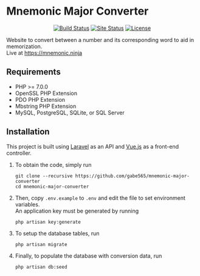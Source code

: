 # Mnemonic Major Converter
<p align="center">
    <a href="https://travis-ci.org/gabe565/mnemonic-major-converter"><img src="https://img.shields.io/travis/gabe565/mnemonic-major-converter.svg" alt="Build Status"></a>
    <a href="https://mnemonic.ninja"><img src="https://img.shields.io/website-up-down-green-red/https/mnemonic.ninja.svg?label=site%20status" alt="Site Status"></a>
    <a href="https://github.com/gabe565/mnemonic-major-converter/blob/master/LICENSE"><img src="https://img.shields.io/github/license/gabe565/mnemonic-major-converter.svg" alt="License"></a>
</p>

Website to convert between a number and its corresponding word to aid in memorization.     
Live at <https://mnemonic.ninja>


## Requirements
  - PHP >= 7.0.0
  - OpenSSL PHP Extension
  - PDO PHP Extension
  - Mbstring PHP Extension
  - MySQL, PostgreSQL, SQLite, or SQL Server

## Installation
This project is built using [Laravel](https://laravel.com) as an API and [Vue.js](https://vuejs.org) as a front-end controller.

  1. To obtain the code, simply run

      ```
      git clone --recursive https://github.com/gabe565/mnemonic-major-converter
      cd mnemonic-major-converter
      ```

  2. Then, copy `.env.example` to `.env` and edit the file to set environment variables.     
     An application key must be generated by running

      ```
      php artisan key:generate
      ```
  3. To setup the database tables, run

      ```
      php artisan migrate
      ```

  4. Finally, to populate the database with conversion data, run

      ```
      php artisan db:seed
      ```
